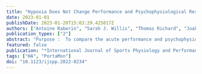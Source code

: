 ```yaml
---
title: "Hypoxia Does Not Change Performance and Psychophysiological Responses During Repeated Cycling Sprints to Exhaustion With Short Exercise-to-Rest Ratio"
date: 2023-01-01
publishDate: 2023-01-20T15:03:29.425017Z
authors: ["Antoine Raberin", "Sarah J. Willis", "Thomas Richard", "Joakim Elmer", "Gianluca Vernillo", "F. Marcello Iaia", "Olivier Girard", "Davide Malatesta", "Grégoire P. Millet"]
publication_types: ["2"]
abstract: "Purpose :  To compare the acute performance and psychophysiological responses of repeated cycling sprints to exhaustion with a short exercise-to-rest ratio (1:6), between different effort durations and inspired oxygen fractions.  Methods :  On separate visits, 10 active participants completed 6 repeated cycling sprint exercises to exhaustion with 3 different effort durations (5, 10, and 20 s) and 2 conditions of inspired oxygen (20.9% and 13.6%). Exercise-to-rest ratio was 1:6 for all trials (ie, 5:30, 10:60, and 20:120). Vastus lateralis muscle oxygenation (near-infrared spectroscopy), blood lactate concentration, and lower-limb and breathing discomfort, using ratings of perceived exertion, were measured.  Results :  Number of sprints and peak power output decreased while blood lactate increased (all P textless .001) during 5:30 compared with 10:60 or 20:120. No condition or interaction effects were reported for blood lactate and exercise-related sensation. Muscle deoxyhemoglobin increased ( P textless .001) and total hemoglobin decreased ( P = .002) during sprint with increasing sprint duration (no condition or interaction).  Conclusion :  During repeated-sprint exercise to exhaustion with a short exercise-to-rest ratio, the psychophysiological responses did not differ between normoxia and moderate hypoxia, probably due to an extended recovery period. It means that hypoxia did not modify repeated-sprint exercise performance with a short exercise-to-rest ratio. The sprint duration was the primary underlying factor of the observed differences in performance and muscle oxygenation reported between the repeated-sprint exercise sessions."
featured: false
publication: "*International Journal of Sports Physiology and Performance*"
tags: ["HA", "PortaMon"]
doi: "10.1123/ijspp.2022-0234"
---
```


